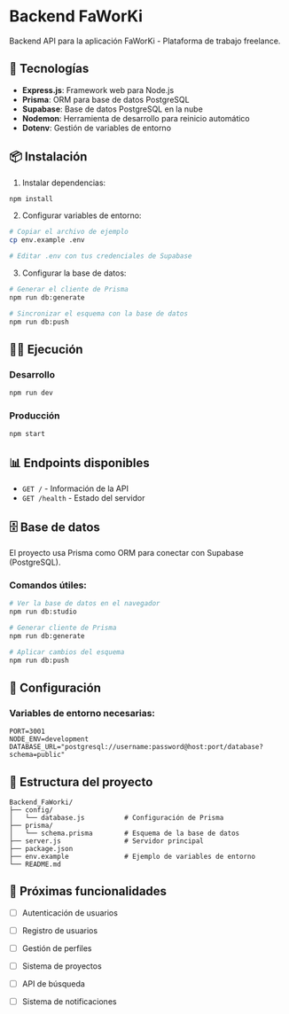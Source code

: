 # Backend FaWorKi

Backend API para la aplicación FaWorKi - Plataforma de trabajo freelance.

## 🚀 Tecnologías

- **Express.js**: Framework web para Node.js
- **Prisma**: ORM para base de datos PostgreSQL
- **Supabase**: Base de datos PostgreSQL en la nube
- **Nodemon**: Herramienta de desarrollo para reinicio automático
- **Dotenv**: Gestión de variables de entorno

## 📦 Instalación

1. Instalar dependencias:
```bash
npm install
```

2. Configurar variables de entorno:
```bash
# Copiar el archivo de ejemplo
cp env.example .env

# Editar .env con tus credenciales de Supabase
```

3. Configurar la base de datos:
```bash
# Generar el cliente de Prisma
npm run db:generate

# Sincronizar el esquema con la base de datos
npm run db:push
```

## 🏃‍♂️ Ejecución

### Desarrollo
```bash
npm run dev
```

### Producción
```bash
npm start
```

## 📊 Endpoints disponibles

- `GET /` - Información de la API
- `GET /health` - Estado del servidor

## 🗄️ Base de datos

El proyecto usa Prisma como ORM para conectar con Supabase (PostgreSQL).

### Comandos útiles:
```bash
# Ver la base de datos en el navegador
npm run db:studio

# Generar cliente de Prisma
npm run db:generate

# Aplicar cambios del esquema
npm run db:push
```

## 🔧 Configuración

### Variables de entorno necesarias:

```env
PORT=3001
NODE_ENV=development
DATABASE_URL="postgresql://username:password@host:port/database?schema=public"
```

## 📁 Estructura del proyecto

```
Backend_FaWorki/
├── config/
│   └── database.js          # Configuración de Prisma
├── prisma/
│   └── schema.prisma        # Esquema de la base de datos
├── server.js                # Servidor principal
├── package.json
├── env.example              # Ejemplo de variables de entorno
└── README.md
```

## 🚧 Próximas funcionalidades

- [ ] Autenticación de usuarios
- [ ] Registro de usuarios
- [ ] Gestión de perfiles
- [ ] Sistema de proyectos
- [ ] API de búsqueda
- [ ] Sistema de notificaciones

